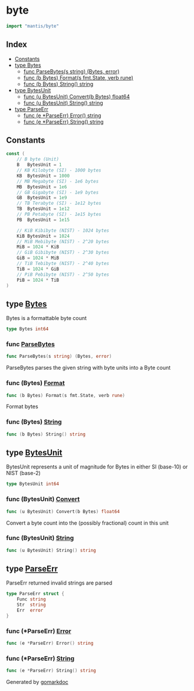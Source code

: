 <!-- Code generated by gomarkdoc. DO NOT EDIT -->

# byte

```go
import "mantis/byte"
```

## Index

- [Constants](<#constants>)
- [type Bytes](<#type-bytes>)
  - [func ParseBytes(s string) (Bytes, error)](<#func-parsebytes>)
  - [func (b Bytes) Format(s fmt.State, verb rune)](<#func-bytes-format>)
  - [func (b Bytes) String() string](<#func-bytes-string>)
- [type BytesUnit](<#type-bytesunit>)
  - [func (u BytesUnit) Convert(b Bytes) float64](<#func-bytesunit-convert>)
  - [func (u BytesUnit) String() string](<#func-bytesunit-string>)
- [type ParseErr](<#type-parseerr>)
  - [func (e *ParseErr) Error() string](<#func-parseerr-error>)
  - [func (e *ParseErr) String() string](<#func-parseerr-string>)


## Constants

```go
const (
    // B byte (Unit)
    B   BytesUnit = 1
    // KB Kilobyte (SI) - 1000 bytes
    KB  BytesUnit = 1000
    // MB Megabyte (SI) - 1e6 bytes
    MB  BytesUnit = 1e6
    // GB Gigabyte (SI) - 1e9 bytes
    GB  BytesUnit = 1e9
    // TB Terabyte (SI) - 1e12 bytes
    TB  BytesUnit = 1e12
    // PB Petabyte (SI) - 1e15 bytes
    PB  BytesUnit = 1e15

    // KiB Kibibyte (NIST) - 1024 bytes
    KiB BytesUnit = 1024
    // MiB Mebibyte (NIST) - 2^20 bytes
    MiB = 1024 * KiB
    // GiB Gibibyte (NIST) - 2^30 bytes
    GiB = 1024 * MiB
    // TiB Tebibyte (NIST) - 2^40 bytes
    TiB = 1024 * GiB
    // PiB Pebibyte (NIST) - 2^50 bytes
    PiB = 1024 * TiB
)
```

## type [Bytes](<https://github.com/sphireinc/Mantis/blob/master/byte/bytes.go#L9>)

Bytes is a formattable byte count

```go
type Bytes int64
```

### func [ParseBytes](<https://github.com/sphireinc/Mantis/blob/master/byte/parse.go#L26>)

```go
func ParseBytes(s string) (Bytes, error)
```

ParseBytes parses the given string with byte units into a Byte count

### func \(Bytes\) [Format](<https://github.com/sphireinc/Mantis/blob/master/byte/bytes.go#L12>)

```go
func (b Bytes) Format(s fmt.State, verb rune)
```

Format bytes

### func \(Bytes\) [String](<https://github.com/sphireinc/Mantis/blob/master/byte/bytes.go#L42>)

```go
func (b Bytes) String() string
```

## type [BytesUnit](<https://github.com/sphireinc/Mantis/blob/master/byte/bytes_unit.go#L4>)

BytesUnit represents a unit of magnitude for Bytes in either SI \(base\-10\) or NIST \(base\-2\)

```go
type BytesUnit int64
```

### func \(BytesUnit\) [Convert](<https://github.com/sphireinc/Mantis/blob/master/byte/bytes_unit.go#L7>)

```go
func (u BytesUnit) Convert(b Bytes) float64
```

Convert a byte count into the \(possibly fractional\) count in this unit

### func \(BytesUnit\) [String](<https://github.com/sphireinc/Mantis/blob/master/byte/bytes_unit.go#L14>)

```go
func (u BytesUnit) String() string
```

## type [ParseErr](<https://github.com/sphireinc/Mantis/blob/master/byte/parse.go#L11-L15>)

ParseErr returned invalid strings are parsed

```go
type ParseErr struct {
    Func string
    Str  string
    Err  error
}
```

### func \(\*ParseErr\) [Error](<https://github.com/sphireinc/Mantis/blob/master/byte/parse.go#L17>)

```go
func (e *ParseErr) Error() string
```

### func \(\*ParseErr\) [String](<https://github.com/sphireinc/Mantis/blob/master/byte/parse.go#L21>)

```go
func (e *ParseErr) String() string
```



Generated by [gomarkdoc](<https://github.com/princjef/gomarkdoc>)

